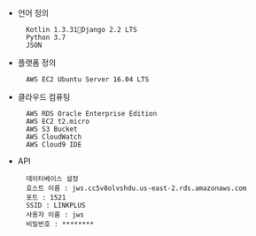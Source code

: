 - 언어 정의
        
        Kotlin 1.3.31Django 2.2 LTS
        Python 3.7
        JSON

- 플랫폼 정의
        
        AWS EC2 Ubuntu Server 16.04 LTS

- 클라우드 컴퓨팅
        
        AWS RDS Oracle Enterprise Edition
        AWS EC2 t2.micro
        AWS S3 Bucket
        AWS CloudWatch
        AWS Cloud9 IDE

- API

        데이터베이스 설정
        호스트 이름 : jws.cc5v8olvshdu.us-east-2.rds.amazonaws.com
        포트 : 1521
        SSID : LINKPLUS
        사용자 이름 : jws
        비밀번호 : ********
